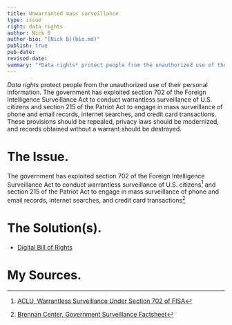 ```yaml
---
title: Unwarranted mass surveillance
type: issue
right: data rights
author: Nick B
author-bio: "[Nick B](bio.md)"
publish: true
pub-date:
revised-date:
summary: "*Data rights* protect people from the unauthorized use of their personal information. The government has exploited section 702 of the Foreign Intelligence Surveillance Act to conduct warrantless surveillance of U.S. citizens and section 215 of the Patriot Act to engage in mass surveillance of phone and email records, internet searches, and credit card transactions. These provisions should be repealed, privacy laws should be modernized, and records obtained without a warrant should be destroyed."
---
```

*Data rights* protect people from the unauthorized use of their personal information. The government has exploited section 702 of the Foreign Intelligence Surveillance Act to conduct warrantless surveillance of U.S. citizens and section 215 of the Patriot Act to engage in mass surveillance of phone and email records, internet searches, and credit card transactions. These provisions should be repealed, privacy laws should be modernized, and records obtained without a warrant should be destroyed.

# The Issue.

The government has exploited section 702 of the Foreign Intelligence Surveillance Act to conduct warrantless surveillance of U.S. citizens[^1] and section 215 of the Patriot Act to engage in mass surveillance of phone and email records, internet searches, and credit card transactions[^2]

# The Solution(s).

- [Digital Bill of Rights](digital-bill-of-rights.md)

# My Sources.

[^1]: [ACLU, Warrantless Surveillance Under Section 702 of FISA](https://www.aclu.org/warrantless-surveillance-under-section-702-of-fisa)

[^2]: [Brennan Center, Government Surveillance Factsheet](https://www.brennancenter.org/sites/default/files/analysis/Government%20Surveillance%20Factsheet.pdf)
